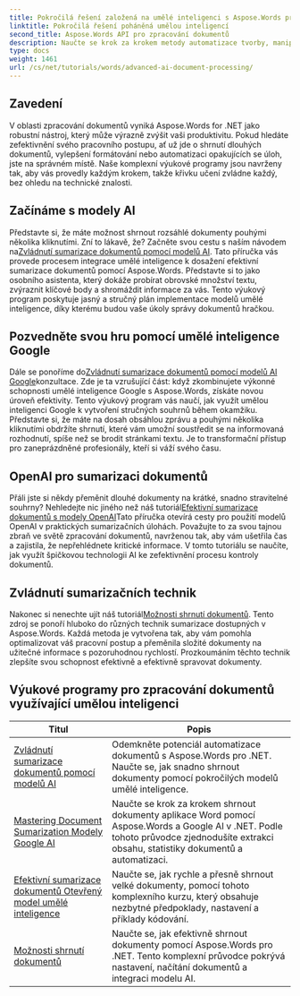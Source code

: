 ```yaml
---
title: Pokročilá řešení založená na umělé inteligenci s Aspose.Words pro .NET
linktitle: Pokročilá řešení poháněná umělou inteligencí
second_title: Aspose.Words API pro zpracování dokumentů
description: Naučte se krok za krokem metody automatizace tvorby, manipulace a analýzy dokumentů pomocí přehledů a možností zpracování řízených umělou inteligencí.
type: docs
weight: 1461
url: /cs/net/tutorials/words/advanced-ai-document-processing/
---
```

## Zavedení

V oblasti zpracování dokumentů vyniká Aspose.Words for .NET jako robustní nástroj, který může výrazně zvýšit vaši produktivitu. Pokud hledáte zefektivnění svého pracovního postupu, ať už jde o shrnutí dlouhých dokumentů, vylepšení formátování nebo automatizaci opakujících se úloh, jste na správném místě. Naše komplexní výukové programy jsou navrženy tak, aby vás provedly každým krokem, takže křivku učení zvládne každý, bez ohledu na technické znalosti.

## Začínáme s modely AI

Představte si, že máte možnost shrnout rozsáhlé dokumenty pouhými několika kliknutími. Zní to lákavě, že? Začněte svou cestu s naším návodem na[Zvládnutí sumarizace dokumentů pomocí modelů AI](./mastering-document-summarization-ai-model/). Tato příručka vás provede procesem integrace umělé inteligence k dosažení efektivní sumarizace dokumentů pomocí Aspose.Words. Představte si to jako osobního asistenta, který dokáže probírat obrovské množství textu, zvýraznit klíčové body a shromáždit informace za vás. Tento výukový program poskytuje jasný a stručný plán implementace modelů umělé inteligence, díky kterému budou vaše úkoly správy dokumentů hračkou.

## Pozvedněte svou hru pomocí umělé inteligence Google

 Dále se ponoříme do[Zvládnutí sumarizace dokumentů pomocí modelů AI Google](./mastering-document-summarization-google-ai-model/)konzultace. Zde je ta vzrušující část: když zkombinujete výkonné schopnosti umělé inteligence Google s Aspose.Words, získáte novou úroveň efektivity. Tento výukový program vás naučí, jak využít umělou inteligenci Google k vytvoření stručných souhrnů během okamžiku. Představte si, že máte na dosah obsáhlou zprávu a pouhými několika kliknutími obdržíte shrnutí, které vám umožní soustředit se na informovaná rozhodnutí, spíše než se brodit stránkami textu. Je to transformační přístup pro zaneprázdněné profesionály, kteří si váží svého času.

## OpenAI pro sumarizaci dokumentů

 Přáli jste si někdy přeměnit dlouhé dokumenty na krátké, snadno stravitelné souhrny? Nehledejte nic jiného než náš tutoriál[Efektivní sumarizace dokumentů s modely OpenAI](./efficient-document-summarization-openai-model/)Tato příručka otevírá cesty pro použití modelů OpenAI v praktických sumarizačních úlohách. Považujte to za svou tajnou zbraň ve světě zpracování dokumentů, navrženou tak, aby vám ušetřila čas a zajistila, že nepřehlédnete kritické informace. V tomto tutoriálu se naučíte, jak využít špičkovou technologii AI ke zefektivnění procesu kontroly dokumentů.

## Zvládnutí sumarizačních technik

 Nakonec si nenechte ujít náš tutoriál[Možnosti shrnutí dokumentů](./summarize-documents-options/). Tento zdroj se ponoří hluboko do různých technik sumarizace dostupných v Aspose.Words. Každá metoda je vytvořena tak, aby vám pomohla optimalizovat váš pracovní postup a přeměnila složité dokumenty na užitečné informace s pozoruhodnou rychlostí. Prozkoumáním těchto technik zlepšíte svou schopnost efektivně a efektivně spravovat dokumenty.

 ## Výukové programy pro zpracování dokumentů využívající umělou inteligenci
| Titul | Popis |
| --- | --- |
| [Zvládnutí sumarizace dokumentů pomocí modelů AI](./mastering-document-summarization-ai-model/) | Odemkněte potenciál automatizace dokumentů s Aspose.Words pro .NET. Naučte se, jak snadno shrnout dokumenty pomocí pokročilých modelů umělé inteligence. |
| [Mastering Document Sumarization Modely Google AI](./mastering-document-summarization-google-ai-model/) | Naučte se krok za krokem shrnout dokumenty aplikace Word pomocí Aspose.Words a Google AI v .NET. Podle tohoto průvodce zjednodušíte extrakci obsahu, statistiky dokumentů a automatizaci. |
| [Efektivní sumarizace dokumentů Otevřený model umělé inteligence](./efficient-document-summarization-openai-model/) | Naučte se, jak rychle a přesně shrnout velké dokumenty, pomocí tohoto komplexního kurzu, který obsahuje nezbytné předpoklady, nastavení a příklady kódování. |
| [Možnosti shrnutí dokumentů](./summarize-documents-options/) | Naučte se, jak efektivně shrnout dokumenty pomocí Aspose.Words pro .NET. Tento komplexní průvodce pokrývá nastavení, načítání dokumentů a integraci modelu AI. |